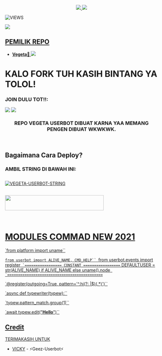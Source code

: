 

<p align="center">
  <a href="https://github.com/Randi356/VEGETA-USERBOT/fork">
    <img src="https://img.shields.io/github/forks/Randi356/VEGETA-USERBOT?label=Fork&style=social">
    
  </a>
  <a href="https://github.com/Randi356/VEGETA-USERBOT">
    <img src="https://img.shields.io/github/stars/Randi356/VEGETA-USERBOT?style=social">
  </a>
</p>  

![VIEWS](https://komarev.com/ghpvc/?username=Randi356)

<a href="https://t.me/StaryWild"><img src="https://img.shields.io/badge/KODE%20PENILAIAN-A+-blue.svg?style=for-the-badge&logo=Factor.">

## PEMILIK REPO
* **Vegeta**🔘
[<img src="https://telegra.ph/file/312dc9f0067b8b7a39728.jpg">](https://t.me/FlashProSpeed)

  
  
  
  
# KALO FORK TUH KASIH BINTANG YA TOLOL!


### JOIN DULU TOT!!:

<a href="https://t.me/codersUpdates"><img src="https://img.shields.io/badge/Channel%20VEGETA%20USERBOT-red.svg?style=for-the-badge&logo=Telegram"></a>
<a href="https://t.me/gsahmanja"><img src="https://img.shields.io/badge/Join-GSAH%20MANJA-purple.svg?style=for-the-badge&logo=Telegram"></a>



<h3 align="center">REPO VEGETA USERBOT DIBUAT KARNA YAA MEMANG PENGEN DIBUAT WKWKWK.</h3>
<p align="center">&nbsp;</p>



## Bagaimana Cara Deploy?



### AMBIL STRING DI BAWAH INI:

##
[![VEGETA-USERBOT-STRING](https://replit.com/badge/github/@ramadhani892/RAM-UBOT)](https://replit.com/@Randi356/StringSession-1#main.py)
##
<a href="https://heroku.com/deploy?template=https://github.com/Randi356/VEGETA-USERBOT.git"><img src="https://img.shields.io/badge/DEPLOY%20VEGETA%20USERBOT%20DI%20HEROKU-red?style=flat&logo=Heroku" width="325" height="50.100" />

<br>
</p>
  
  
  # MODULES COMMAD NEW 2021
  
`from platform import uname``

`from userbot import ALIVE_NAME, CMD_HELP``
`from userbot.events import register``
`================= CONSTANT =================``
DEFAULTUSER = str(ALIVE_NAME) if ALIVE_NAME else uname().node``
`============================================``
  
`@register(outgoing=True, pattern='^.hi(?: |$)(.*)')``

`async def typewriter(typew):``

`typew.pattern_match.group(1)``

`await typew.edit("**Hello**")``

## Credit
TERIMAKASIH UNTUK

*   [VICKY](https://t.me/vckyouubitch) - ⚡Geez-Userbot⚡
